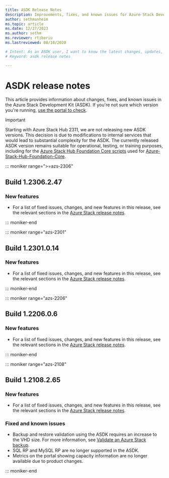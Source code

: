 ```yaml
---
title: ASDK Release Notes 
description: Improvements, fixes, and known issues for Azure Stack Development Kit (ASDK).
author: sethmanheim
ms.topic: article
ms.date: 12/27/2023
ms.author: sethm
ms.reviewer: rtiberiu
ms.lastreviewed: 08/10/2020

# Intent: As an ASDK user, I want to know the latest changes, updates, and bug fixes to the ASDK.
# Keyword: asdk release notes

---
```



# ASDK release notes

This article provides information about changes, fixes, and known issues in the Azure Stack Development Kit (ASDK). If you're not sure which version you're running, [use the portal to check](../operator/azure-stack-updates.md).

> [!IMPORTANT]
> Starting with Azure Stack Hub 2311, we are not releasing new ASDK versions. This decision is due to modifications to internal services that would lead to substantial complexity for the ASDK. The currently released ASDK version remains suitable for operational, testing, or training purposes, including for the [Azure Stack Hub Foundation Core scripts](https://aka.ms/azshasdk) used for [Azure-Stack-Hub-Foundation-Core](https://github.com/Azure-Samples/Azure-Stack-Hub-Foundation-Core/tree/master/ASF-Training).

::: moniker range=">=azs-2306"
## Build 1.2306.2.47

### New features

- For a list of fixed issues, changes, and new features in this release, see the relevant sections in the [Azure Stack release notes](../operator/release-notes.md).

::: moniker-end

::: moniker range="azs-2301"
## Build 1.2301.0.14

### New features

- For a list of fixed issues, changes, and new features in this release, see the relevant sections in the [Azure Stack release notes](../operator/release-notes.md).

::: moniker-end

::: moniker range="azs-2206"
## Build 1.2206.0.6

### New features

- For a list of fixed issues, changes, and new features in this release, see the relevant sections in the [Azure Stack release notes](../operator/release-notes.md).

<!-- ### Fixed and known issues -->

::: moniker-end

::: moniker range="azs-2108"
## Build 1.2108.2.65

### New features

- For a list of fixed issues, changes, and new features in this release, see the relevant sections in the [Azure Stack release notes](../operator/release-notes.md).

### Fixed and known issues

- Backup and restore validation using the ASDK requires an increase to the VHD size. For more information, see [Validate an Azure Stack backup](asdk-validate-backup.md).
- SQL RP and MySQL RP are no longer supported in the ASDK.
- Metrics on the portal showing capacity information are no longer available due to product changes.

::: moniker-end
